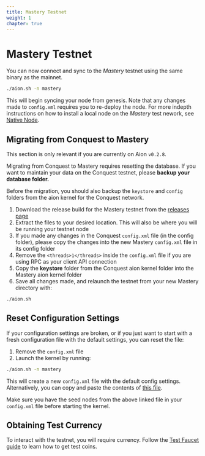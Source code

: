 ```yaml
---
title: Mastery Testnet
weight: 1
chapter: true
---
```


# Mastery Testnet

You can now connect and sync to the _Mastery_ testnet using the same binary as the mainnet.

```bash
./aion.sh -n mastery
```

This will begin syncing your node from genesis. Note that any changes made to `config.xml` requires you to re-deploy the node. For more indepth instructions on how to install a local node on the _Mastery_ test nework, see [Native Node](/aion-node/node-setup/native_node).

## Migrating from Conquest to Mastery

This section is only relevant if you are currently on Aion `v0.2.8`.

Migrating from Conquest to Mastery requires resetting the database. If you want to maintain your data on the Conquest testnet, please **backup your database folder.**

Before the migration, you should also backup the `keystore` and `config` folders from the aion kernel for the Conquest network.

1. Download the release build for the Mastery testnet from the [releases page](https://github.com/aionnetwork/aion/releases/tag/v0.3.0.q)
2. Extract the files to your desired location. This will also be where you will be running your testnet node
3. If you made any changes in the Conquest `config.xml` file (in the config folder), please copy the changes into the new Mastery `config.xml` file in its config folder
4. Remove the `<threads>1</threads>` inside the `config.xml` file if you are using RPC as your client API connection
5. Copy the **keystore** folder from the Conquest aion kernel folder into the Mastery aion kernel folder
6. Save all changes made, and relaunch the testnet from your new Mastery directory with:

```bash
./aion.sh
```

## Reset Configuration Settings

If your configuration settings are broken, or if you just want to start with a fresh configuration file with the default settings, you can reset the file:

1. Remove the `config.xml` file
2. Launch the kernel by running:

```bash
./aion.sh -n mastery
```

This will create a new `config.xml` file with the default config settings. Alternatively, you can copy and paste the contents of [this file](https://github.com/aionnetwork/aion/blob/testnet_q3_mastery/modBoot/resource/`config.xml`).

Make sure you have the seed nodes from the above linked file in your `config.xml` file before starting the kernel.

## Obtaining Test Currency

To interact with the testnet, you will require currency. Follow the [Test Faucet guide](dapp-development/test-coin-faucet) to learn how to get test coins.